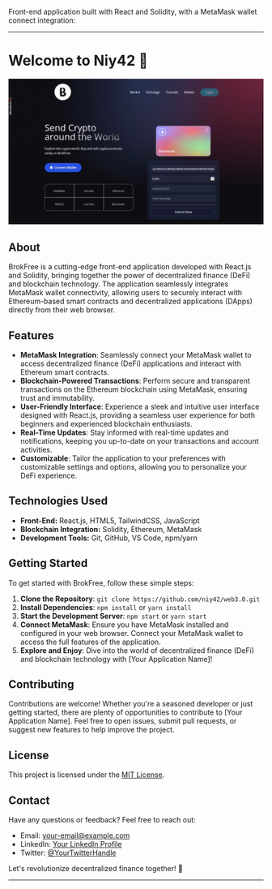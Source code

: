 Front-end application built with React and Solidity, with a MetaMask wallet connect integration:

---

# Welcome to Niy42 👋

![Project Screenshot](https://github.com/niy42/Web3.0/blob/main/client/images/send_REC.gif)

## About

BrokFree is a cutting-edge front-end application developed with React.js and Solidity, bringing together the power of decentralized finance (DeFi) and blockchain technology. The application seamlessly integrates MetaMask wallet connectivity, allowing users to securely interact with Ethereum-based smart contracts and decentralized applications (DApps) directly from their web browser.

## Features

- **MetaMask Integration**: Seamlessly connect your MetaMask wallet to access decentralized finance (DeFi) applications and interact with Ethereum smart contracts.
- **Blockchain-Powered Transactions**: Perform secure and transparent transactions on the Ethereum blockchain using MetaMask, ensuring trust and immutability.
- **User-Friendly Interface**: Experience a sleek and intuitive user interface designed with React.js, providing a seamless user experience for both beginners and experienced blockchain enthusiasts.
- **Real-Time Updates**: Stay informed with real-time updates and notifications, keeping you up-to-date on your transactions and account activities.
- **Customizable**: Tailor the application to your preferences with customizable settings and options, allowing you to personalize your DeFi experience.

## Technologies Used

- **Front-End:** React.js, HTML5, TailwindCSS, JavaScript
- **Blockchain Integration:** Solidity, Ethereum, MetaMask
- **Development Tools:** Git, GitHub, VS Code, npm/yarn

## Getting Started

To get started with BrokFree, follow these simple steps:

1. **Clone the Repository**: `git clone https://github.com/niy42/web3.0.git`
2. **Install Dependencies**: `npm install` or `yarn install`
3. **Start the Development Server**: `npm start` or `yarn start`
4. **Connect MetaMask**: Ensure you have MetaMask installed and configured in your web browser. Connect your MetaMask wallet to access the full features of the application.
5. **Explore and Enjoy**: Dive into the world of decentralized finance (DeFi) and blockchain technology with [Your Application Name]!

## Contributing

Contributions are welcome! Whether you're a seasoned developer or just getting started, there are plenty of opportunities to contribute to [Your Application Name]. Feel free to open issues, submit pull requests, or suggest new features to help improve the project.

## License

This project is licensed under the [MIT License](LICENSE).

## Contact

Have any questions or feedback? Feel free to reach out:

- Email: your-email@example.com
- LinkedIn: [Your LinkedIn Profile](https://www.linkedin.com/in/your-linkedin-profile)
- Twitter: [@YourTwitterHandle](https://twitter.com/your-twitter-handle)

Let's revolutionize decentralized finance together! 🚀

---

